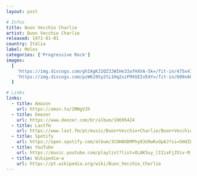```yaml
---
layout: post

# Infos
title: Buon Vecchio Charlie
artist: Buon Vecchio Charlie
released: 1971-01-01
country: Itália
label: Melos
categories: ['Progressive Rock']
images:
  [
    'https://img.discogs.com/ghIAgKJ2QZ3JWIHe33afHXVA-5k=/fit-in/475x475/filters:strip_icc():format(jpeg):mode_rgb():quality(90)/discogs-images/R-11298845-1538730298-7889.jpeg.jpg',
    'https://img.discogs.com/pzW628Sy2tL1Hq2xzFM4SEIvE4Y=/fit-in/600x600/filters:strip_icc():format(jpeg):mode_rgb():quality(90)/discogs-images/R-11298845-1538730300-3920.jpeg.jpg',
  ]

# Links
links:
  - title: Amazon
    url: https://amzn.to/2NNgVJh
  - title: Deezer
    url: https://www.deezer.com/br/album/10695424
  - title: Lastfm
    url: https://www.last.fm/pt/music/Buon+Vecchio+Charlie/Buon+Vecchio+Charlie
  - title: Spotify
    url: https://open.spotify.com/album/3COHNXDMPhy83U9wKvOpAJ?si=SHdZLSBtSCaeQDvLMHi3fQ
  - title: YouTube
    url: https://music.youtube.com/playlist?list=OLAK5uy_lIIixFjZViv-M_DwYlmXChW-zE5OWiOd4
  - title: Wikipedia-w
    url: https://pt.wikipedia.org/wiki/Buon_Vecchio_Charlie
---
```

